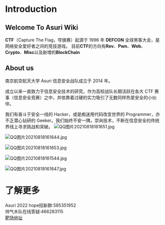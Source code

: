# Introduction

## Welcome To Asuri Wiki

**CTF**（Capture The Flag，夺旗赛）起源于 1996 年 **DEFCON** 全球黑客大会，是网络安全爱好者之间的竞技游戏。
目前**CTF**的方向有**Rev**、**Pwn**、**Web**、**Crypto**、**Misc**以及新增的**BlockChain**

## About us
南京航空航天大学 Asuri 信息安全战队成立于 2014 年。

成立以来一直致力于信息安全技术的研究，作为高校战队长期活跃在各大 CTF 赛事（信息安全竞赛）之中，并依靠着过硬的实力吸引了无数同样热爱安全的小伙伴。

我们有奋斗于安全一线的 Hacker，或是痴迷用代码改变世界的 Programmer，亦不乏潜心钻研的 Geeker。我们始终不安一隅，崇尚技术，不断在信息安全的传统界线上寻求挑战和突破。
![QQ图片20210818161651.jpg](https://i.loli.net/2021/08/18/72QDqtcPhZKTsUS.jpg)  

![QQ图片20210818161644.jpg](https://i.loli.net/2021/08/18/SIw1KYfxvXk3Vdr.jpg)  

![QQ图片20210818161653.jpg](https://i.loli.net/2021/08/18/DkSOYhjKmHNxtnB.jpg)  

![QQ图片20210818161544.jpg](https://i.loli.net/2021/08/18/LAkM6iaKUTdzOJ5.jpg)  

![QQ图片20210818161647.jpg](https://i.loli.net/2021/08/18/wr5qm8bSFlBy1ot.jpg)  

# 了解更多
Asuri 2022 hope招新群:585351952   
帅气木队在线答疑:466283115  
[靶场地址](https://ctfhub.nuaa.today:8000/)
